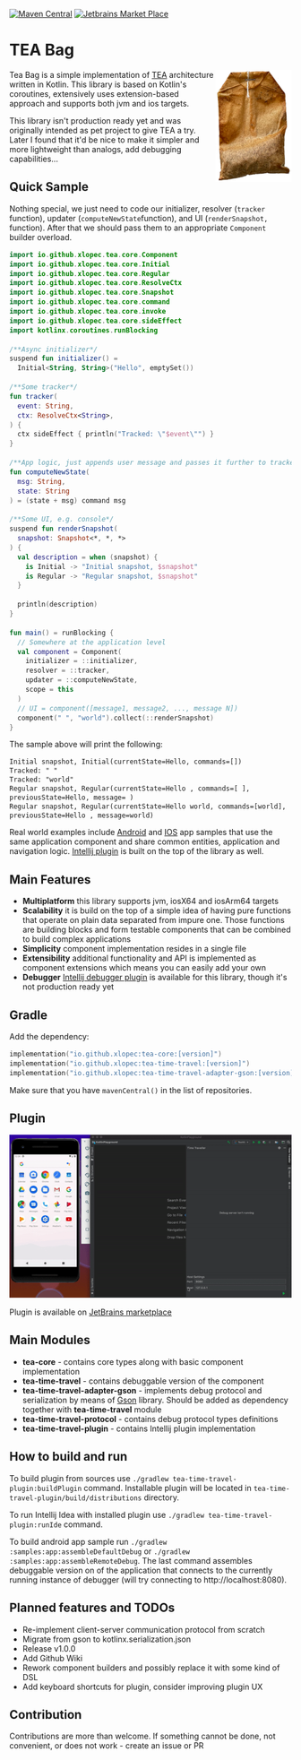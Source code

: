 [![Maven Central](https://img.shields.io/maven-central/v/io.github.xlopec/tea-core?style=plastic&versionPrefix=1.0.0-alpha2)](https://mvnrepository.com/artifact/io.github.xlopec/tea-core)
[![Jetbrains Market Place](https://img.shields.io/jetbrains/plugin/d/14254)](https://plugins.jetbrains.com/plugin/14254-time-travel-debugger)

# TEA Bag

<img align="right" alt="Tea Bag Logo" height="200px" src="res/tea-bag-logo.png">

Tea Bag is a simple implementation of [TEA](https://guide.elm-lang.org/architecture/)
architecture written in Kotlin. This library is based on Kotlin's coroutines, extensively uses
extension-based approach and supports both jvm and ios targets.

This library isn't production ready yet and was originally intended as pet project to give TEA a
try. Later I found that it'd be nice to make it simpler and more lightweight than analogs, add
debugging capabilities...

## Quick Sample

Nothing special, we just need to code our initializer, resolver (`tracker` function),
updater (`computeNewState`function), and UI (`renderSnapshot,` function). After that we should pass
them to an appropriate `Component` builder overload.

```kotlin
import io.github.xlopec.tea.core.Component
import io.github.xlopec.tea.core.Initial
import io.github.xlopec.tea.core.Regular
import io.github.xlopec.tea.core.ResolveCtx
import io.github.xlopec.tea.core.Snapshot
import io.github.xlopec.tea.core.command
import io.github.xlopec.tea.core.invoke
import io.github.xlopec.tea.core.sideEffect
import kotlinx.coroutines.runBlocking

/**Async initializer*/
suspend fun initializer() =
  Initial<String, String>("Hello", emptySet())

/**Some tracker*/
fun tracker(
  event: String,
  ctx: ResolveCtx<String>,
) {
  ctx sideEffect { println("Tracked: \"$event\"") }
}

/**App logic, just appends user message and passes it further to tracker*/
fun computeNewState(
  msg: String,
  state: String
) = (state + msg) command msg

/**Some UI, e.g. console*/
suspend fun renderSnapshot(
  snapshot: Snapshot<*, *, *>
) {
  val description = when (snapshot) {
    is Initial -> "Initial snapshot, $snapshot"
    is Regular -> "Regular snapshot, $snapshot"
  }

  println(description)
}

fun main() = runBlocking {
  // Somewhere at the application level
  val component = Component(
    initializer = ::initializer,
    resolver = ::tracker,
    updater = ::computeNewState,
    scope = this
  )
  // UI = component([message1, message2, ..., message N])
  component(" ", "world").collect(::renderSnapshot)
}
```

The sample above will print the following:

```text
Initial snapshot, Initial(currentState=Hello, commands=[])
Tracked: " "
Tracked: "world"
Regular snapshot, Regular(currentState=Hello , commands=[ ], previousState=Hello, message= )
Regular snapshot, Regular(currentState=Hello world, commands=[world], previousState=Hello , message=world)
```

Real world examples include [Android](https://github.com/Xlopec/Tea-bag/tree/master/samples/app) and
[IOS](https://github.com/Xlopec/Tea-bag/tree/master/samples/iosApp) app samples that use the same application component 
and share common entities, application and navigation logic.
[Intellij plugin](https://github.com/Xlopec/Tea-bag/tree/master/tea-time-travel-plugin) is built on the top of the library
as well.

## Main Features

- **Multiplatform** this library supports jvm, iosX64 and iosArm64 targets
- **Scalability** it is build on the top of a simple idea of having pure functions that operate on
  plain data separated from impure one. Those functions are building blocks and form testable
  components that can be combined to build complex applications
- **Simplicity** component implementation resides in a single file
- **Extensibility** additional functionality and API is implemented as component extensions which
  means you can easily add your own
- **Debugger** [Intellij debugger plugin](https://plugins.jetbrains.com/plugin/14254-time-travel-debugger)
  is available for this library, though it's not production ready yet

## Gradle

Add the dependency:

```kotlin
implementation("io.github.xlopec:tea-core:[version]")
implementation("io.github.xlopec:tea-time-travel:[version]")
implementation("io.github.xlopec:tea-time-travel-adapter-gson:[version]")
```

Make sure that you have `mavenCentral()` in the list of repositories.

## Plugin

<p align="center">
  <img alt="Demo" src="res/demo.gif">
</p>

Plugin is available on [JetBrains marketplace](https://plugins.jetbrains.com/plugin/14254-time-travel-debugger)

## Main Modules

- **tea-core** - contains core types along with basic component implementation
- **tea-time-travel** - contains debuggable version of the component
- **tea-time-travel-adapter-gson** - implements debug protocol and serialization by means
  of [Gson](https://github.com/google/gson) library. Should be added as dependency together with **tea-time-travel** module
- **tea-time-travel-protocol** - contains debug protocol types definitions
- **tea-time-travel-plugin** - contains Intellij plugin implementation

## How to build and run

To build plugin from sources use ```./gradlew tea-time-travel-plugin:buildPlugin``` command.
Installable plugin will be located in ```tea-time-travel-plugin/build/distributions``` directory.

To run Intellij Idea with installed plugin use ```./gradlew tea-time-travel-plugin:runIde```
command.

To build android app sample run ```./gradlew :samples:app:assembleDefaultDebug``` or ```./gradlew :samples:app:assembleRemoteDebug```.
The last command assembles debuggable version on of the application that connects to the currently running instance of 
debugger (will try connecting to http://localhost:8080).

## Planned features and TODOs

- Re-implement client-server communication protocol from scratch
- Migrate from gson to kotlinx.serialization.json
- Release v1.0.0
- Add Github Wiki
- Rework component builders and possibly replace it with some kind of DSL
- Add keyboard shortcuts for plugin, consider improving plugin UX

## Contribution

Contributions are more than welcome. If something cannot be done, not convenient, or does not work -
create an issue or PR  

